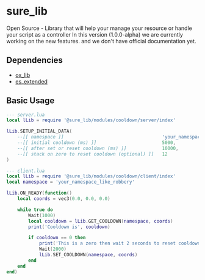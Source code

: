 # sure_lib

Open Source - Library that will help your manage your resource or handle your script as a controller
In this version (1.0.0-alpha) we are currently working on the new features.
and we don't have official documentation yet.

## Dependencies

- [ox_lib](https://github.com/overextended/ox_lib)
- [es_extended](https://github.com/esx-framework/esx_core)

## Basic Usage

```lua
--- server.lua
local lLib = require '@sure_lib/modules/cooldown/server/index'

lLib.SETUP_INITIAL_DATA(
	--[[ namespace ]]                                    'your_namespace_like_robbery',
	--[[ initial cooldown (ms) ]]                        5000,
	--[[ after set or reset cooldown (ms) ]]             10000,
	--[[ stack on zero to reset cooldown (optional) ]]   12
)
```

```lua
--- client.lua
local lLib = require '@sure_lib/modules/cooldown/client/index'
local namespace = 'your_namespace_like_robbery'

lLib.ON_READY(function()
	local coords = vec3(0.0, 0.0, 0.0)

	while true do
		Wait(1000)
		local cooldown = lLib.GET_COOLDOWN(namespace, coords)
		print('Cooldown is', cooldown)

		if cooldown == 0 then
			print('This is a zero then wait 2 seconds to reset cooldown')
			Wait(2000)
			lLib.SET_COOLDOWN(namespace, coords)
		end
	end
end)
```
